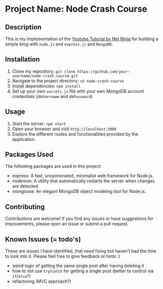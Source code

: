 # Project Name: Node Crash Course

## Description

This is my implementation of the [Youtube Tutorial by Net Ninja](https://www.youtube.com/playlist?list=PL4cUxeGkcC9jsz4LDYc6kv3ymONOKxwBU) for building a simple blog with `node.js` and `express.js` and `MongoDB`.

## Installation

1. Clone my repository: `git clone https://github.com/your-username/node-crash-course.git`
2. Navigate to the project directory: `cd node-crash-course`
3. Install dependencies: `npm install`
4. Set up your own `secrets.js` file with your own MongoDB account credentials (`dbUsername` and `dbPassword`)

## Usage

1. Start the server: `npm start`
2. Open your browser and visit `http://localhost:3000`
3. Explore the different routes and functionalities provided by the application.

## Packages Used

The following packages are used in this project:

- express: A fast, unopinionated, minimalist web framework for Node.js.
- nodemon: A utility that automatically restarts the server when changes are detected.
- mongoose: An elegant MongoDB object modeling tool for Node.js.

## Contributing

Contributions are welcome! If you find any issues or have suggestions for improvements, please open an issue or submit a pull request.

## Known Issues (= todo's)

These are issues I have identified, that need fixing but haven't had the time to look into it. Please feel free to give feedback or hints :)

- weird logic of getting the same single post after having deleting it
- how to not use `try`/`catch` for getting a single post (better to control via `if`/`else`?)
- refactoring (MVC approach?)
